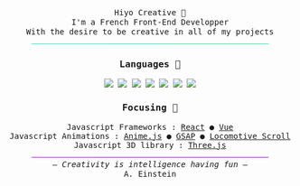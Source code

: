 <div align="center">
    <samp>
        Hiyo Creative 🌿 <br>
        I'm a French Front-End Developper <br> 
        With the desire to be creative in all of my projects
        <img src="img/Green_Transition.png">
        <div>
            <h3>Languages 🦉</h3>
            <img src="https://img.shields.io/badge/-HTML5-262626?style=for-the-badge&logo=html5">
            <img src="https://img.shields.io/badge/-CSS3-262626?style=for-the-badge&logo=css3">
            <img src="https://img.shields.io/badge/-SASS-262626?style=for-the-badge&logo=sass">
            <img src="https://img.shields.io/badge/-JavaScript-262626?style=for-the-badge&logo=javascript">
            <img src="https://img.shields.io/badge/-React-262626?style=for-the-badge&logo=react">
            <img src="https://img.shields.io/badge/-PHP-262626?style=for-the-badge&logo=PHP">
            <img src="https://img.shields.io/badge/-Python-262626?style=for-the-badge&logo=Python">
        </div>
        <div>
            <h3>Focusing 🚀</h3>
            Javascript Frameworks :
            <a href="https://reactjs.org/">React</a> ● 
            <a href="https://vuejs.org/">Vue</a></br>
            Javascript Animations :
            <a href="https://animejs.com/">Anime.js</a> ● 
            <a href="https://greensock.com/">GSAP</a> ●
            <a href="https://github.com/locomotivemtl/locomotive-scroll">Locomotive Scroll</a></br>
            Javascript 3D library :
            <a href="https://threejs.org/">Three.js</a>
        </div>
        <img src="img/Purple_Transition.png">
        – <em>Creativity is intelligence having fun</em> –<br>
        A. Einstein
    </samp>
</div>

<!-- If you see this sentence, it's because you like my presentation, isn't it ? -->
